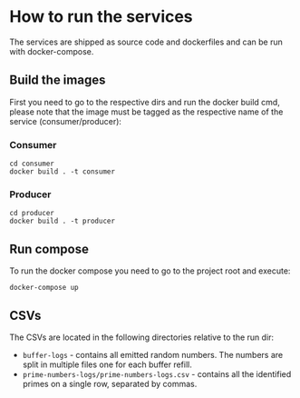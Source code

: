 # How to run the services

The services are shipped as source code and dockerfiles and can be run with docker-compose.

## Build the images
First you need to go to the respective dirs and run the docker build cmd, please note that the image must be tagged as the respective name of the service (consumer/producer):

### Consumer
```
cd consumer
docker build . -t consumer
```

### Producer
```
cd producer
docker build . -t producer
```

## Run compose
To run the docker compose you need to go to the project root and execute:
```
docker-compose up 
```

## CSVs

The CSVs are located in the following directories relative to the run dir:
 - `buffer-logs` - contains all emitted random numbers. The numbers are split in multiple files one for each buffer refill.
 - `prime-numbers-logs/prime-numbers-logs.csv` - contains all the identified primes on a single row, separated by commas. 